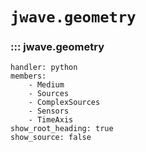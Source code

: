 # `jwave.geometry`

### ::: jwave.geometry
    handler: python
    members:
        - Medium
        - Sources
        - ComplexSources
        - Sensors
        - TimeAxis
    show_root_heading: true
    show_source: false